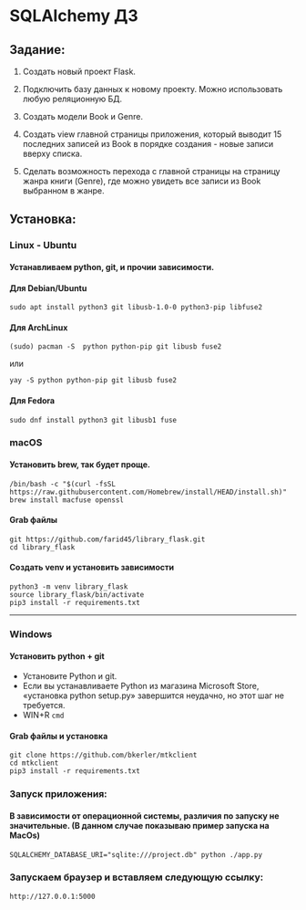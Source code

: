 # SQLAlchemy ДЗ


## Задание:

1. Создать новый проект Flask.

2. Подключить базу данных к новому проекту. Можно использовать любую реляционную БД.

3. Создать модели Book и Genre.

4. Создать view главной страницы приложения, который выводит 15 последних записей из Book в порядке создания - новые записи вверху списка.

5. Сделать возможность перехода с главной страницы на страницу жанра книги (Genre), где можно увидеть все записи из Book выбранном в жанре.


## Установка:

### Linux - Ubuntu

#### Устанавливаем python, git, и прочии зависимости.

#### Для Debian/Ubuntu
```
sudo apt install python3 git libusb-1.0-0 python3-pip libfuse2
```
#### Для ArchLinux
```
(sudo) pacman -S  python python-pip git libusb fuse2
```
или
```
yay -S python python-pip git libusb fuse2
```

#### Для Fedora
```
sudo dnf install python3 git libusb1 fuse
```

### macOS

#### Установить brew, так будет проще.

```
/bin/bash -c "$(curl -fsSL https://raw.githubusercontent.com/Homebrew/install/HEAD/install.sh)"
brew install macfuse openssl
```



#### Grab файлы 
```
git https://github.com/farid45/library_flask.git
cd library_flask
```

#### Создать venv и установить зависимости
```
python3 -m venv library_flask
source library_flask/bin/activate
pip3 install -r requirements.txt
```

---------------------------------------------------------------------------------------------------------------

### Windows

#### Установить python + git
- Установите Python и git.
- Если вы устанавливаете Python из магазина Microsoft Store, «установка python setup.py» завершится неудачно, но этот шаг не требуется.
- WIN+R ```cmd```

#### Grab файлы и установка
```
git clone https://github.com/bkerler/mtkclient
cd mtkclient
pip3 install -r requirements.txt
```

### Запуск приложения:

#### В зависимости от операционной системы, различия по запуску не значительные. (В данном случае показываю пример запуска на MacOs)
```
SQLALCHEMY_DATABASE_URI="sqlite:///project.db" python ./app.py
```

### Запускаем браузер и вставляем следующую ссылку:
```
http://127.0.0.1:5000
```